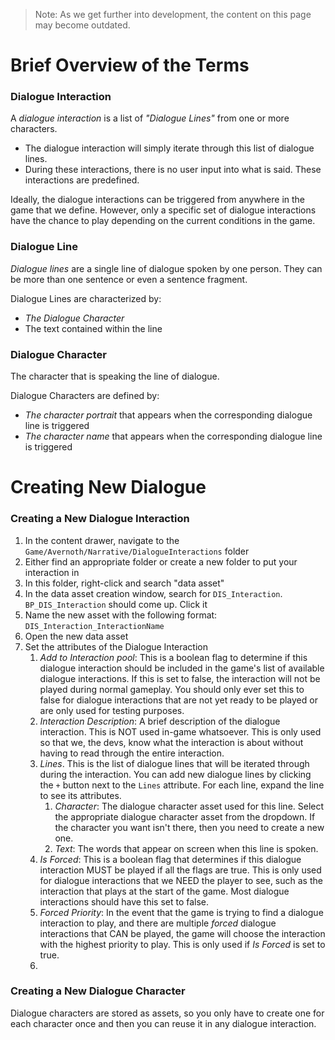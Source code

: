 
> Note: As we get further into development, the content on this page may become outdated.

# Brief Overview of the Terms

### Dialogue Interaction

A *dialogue interaction* is a list of *"Dialogue Lines"* from one or more characters.
- The dialogue interaction will simply iterate through this list of dialogue lines.
- During these interactions, there is no user input into what is said. These interactions are predefined.

Ideally, the dialogue interactions can be triggered from anywhere in the game that we define. However, only a specific set of dialogue interactions have the chance to play depending on the current conditions in the game.

### Dialogue Line

*Dialogue lines* are a single line of dialogue spoken by one person. They can be more than one sentence or even a sentence fragment.

Dialogue Lines are characterized by:
- *The Dialogue Character*
- The text contained within the line

### Dialogue Character

The character that is speaking the line of dialogue.

Dialogue Characters are defined by:
- *The character portrait* that appears when the corresponding dialogue line is triggered
- *The character name* that appears when the corresponding dialogue line is triggered

# Creating New Dialogue

### Creating a New Dialogue Interaction

1. In the content drawer, navigate to the `Game/Avernoth/Narrative/DialogueInteractions` folder
2. Either find an appropriate folder or create a new folder to put your interaction in
3. In this folder, right-click and search "data asset"
4. In the data asset creation window, search for `DIS_Interaction`. `BP_DIS_Interaction` should come up. Click it
5. Name the new asset with the following format: `DIS_Interaction_InteractionName`
6. Open the new data asset
7. Set the attributes of the Dialogue Interaction
	1. *Add to Interaction pool*: This is a boolean flag to determine if this dialogue interaction should be included in the game's list of available dialogue interactions. If this is set to false, the interaction will not be played during normal gameplay. You should only ever set this to false for dialogue interactions that are not yet ready to be played or are only used for testing purposes.
	2. *Interaction Description*: A brief description of the dialogue interaction. This is NOT used in-game whatsoever. This is only used so that we, the devs, know what the interaction is about without having to read through the entire interaction.
	3. *Lines*. This is the list of dialogue lines that will be iterated through during the interaction. You can add new dialogue lines by clicking the `+` button next to the `Lines` attribute. For each line, expand the line to see its attributes.
		1. *Character*: The dialogue character asset used for this line. Select the appropriate dialogue character asset from the dropdown. If the character you want isn't there, then you need to create a new one.
		2. *Text*: The words that appear on screen when this line is spoken.
	4. *Is Forced*: This is a boolean flag that determines if this dialogue interaction MUST be played if all the flags are true. This is only used for dialogue interactions that we NEED the player to see, such as the interaction that plays at the start of the game. Most dialogue interactions should have this set to false.
	5. *Forced Priority*: In the event that the game is trying to find a dialogue interaction to play, and there are multiple *forced* dialogue interactions that CAN be played, the game will choose the interaction with the highest priority to play. This is only used if *Is Forced* is set to true.
	6. 

### Creating a New Dialogue Character

Dialogue characters are stored as assets, so you only have to create one for each character once and then you can reuse it in any dialogue interaction.
